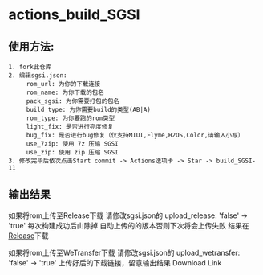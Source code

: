 # actions_build_SGSI
## 使用方法:
```
1. fork此仓库
2. 编辑sgsi.json:
     rom_url: 为你的下载连接 
     rom_name: 为你下载的包名 
     pack_sgsi: 为你需要打包的包名
     build_type: 为你需要build的类型(AB|A) 
     rom_type: 为你要跑的rom类型  
     light_fix: 是否进行亮度修复
     bug_fix: 是否进行bug修复（仅支持MIUI,Flyme,H2OS,Color,请输入小写）
     use_7zip: 使用 7z 压缩 SGSI
     use_zip: 使用 zip 压缩 SGSI
3. 修改完毕后依次点击Start commit -> Actions选项卡 -> Star -> build_SGSI-11
```
 
## 输出结果
如果将rom上传至Release下载 请修改sgsi.json的 upload_release: 'false' -> 'true' 
每次构建成功后山除掉 自动上传的的版本否则下次将会上传失败
结果在[Release](../../releases)下载

如果将rom上传至WeTransfer下载 请修改sgsi.json的 upload_wetransfer: 'false' -> 'true'
上传好后的下载链接，留意输出结果 Download Link

